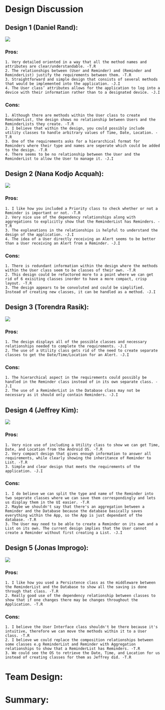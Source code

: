 # Design Discussion

## Design 1 (Daniel Rand):

![](images/Daniel.png)

### Pros:
    1. Very detailed oriented in a way that all the method names and attributes are clear/understandable. -T.R
    2. The relationships between (User and Reminder) and (Reminder and ReminderList) justify the requirements between them. -T.R
    3. Straightforward and simple design that consists of several methods that would be implemented into the application. -J.I
    4. The User class’ attributes allows for the application to log into a device with their information rather than to a designated device. -J.I


### Cons:
    1. Although there are methods within the User class to create ReminderList, the design shows no relationship between Users and the ReminderLists they create. -T.R
    2. I believe that within the design, you could possibly include utility classes to handle arbitrary values of Time, Date, Location. -T.R
    3. One of the requirements asks for a hierarchical format for Reminders where their type and names are seperate which could be added to the design. -T.R
    4. There seems to be no relationship between the User and the ReminderList to allow the User to manage it. -J.I

## Design 2 (Nana Kodjo Acquah):

![](images/Kodjo.png)

### Pros:
    1. I like how you included a Priority class to check whether or not a Reminder is important or not. -T.R
    2. Very nice use of the dependency relationships along with aggregations to explicitly show that the ReminderList has Reminders. -T.R
    3. The explanations in the relationships is helpful to understand the design of the application. -J.I
    4. The idea of a User directly receiving an Alert seems to be better than a User receiving an Alert from a Reminder. -J.I

### Cons:
    1. There is redundant information within the design where the methods within the User class seem to be classes of their own. -T.R
    2. This design could be refactored more to a point where we can get rid of 6 exisiting classes inorder to have a more compact, crisp layout. -T.R
    3. The design appears to be convoluted and could be simplified. Instead of creating new classes, it can be handled as a method. -J.I
    


## Design 3 (Torendra Rasik):

![](images/Torendra.png)

### Pros:
    1. The design displays all of the possible classes and necessary relationships needed to complete the requirements. -J.I
    2. The use of a Utility class gets rid of the need to create separate classes to get the Date/Time/Location for an Alert. -J.I

### Cons:
    1. The hierarchical aspect in the requirements could possibly be handled in the Reminder class instead of in its own separate class. -J.I
    2. The use of a ReminderList in the Database class may not be necessary as it should only contain Reminders. -J.I


## Design 4 (Jeffrey Kim):

![](images/Jeffrey.png)

### Pros:
    1. Very nice use of including a Utility class to show we can get Time, Date, and Location from the Android OS. -T.R
    2. Very compact design that gives enough information to answer all requirements, while clearly showing the inheritance of Reminder to List. -T.R
    3. Simple and clear design that meets the requirements of the application. -J.I
    

### Cons:
    1. I do believe we can split the type and name of the Reminder into two seperate classes where we can save them correspondingly and lets us display them in the UI easier. -T.R
    2. Maybe we shouldn't say that there's an aggregation between a Reminder and the Database because the database basically saves everything within the App, so the App is just dependant of the database. -T.R
    3. The User may need to be able to create a Reminder on its own and a List on its own. The current design implies that the User cannot create a Reminder without first creating a List. -J.I

## Design 5 (Jonas Improgo):

![](images/Jonas.png)

### Pros:
    1. I like how you used a Persistence class as the middleware between the ReminderList and the Database to show all the saving is done through that class. -T.R
    2. Really good use of the dependency relationship between classes to show that if one changes there may be changes throughout the Application. -T.R

### Cons:
    1. I believe the User Interface class shouldn't be there because it's intuitive, therefore we can move the methods within it to a User class. -T.R
    2. I believe we could replace the composition relationships between some classes e.g ReminderList and Reminder with Aggregation relationships to show that a ReminderList has Reminders. -T.R
    3. We could see the OS to retrieve the Date, Time, and Location for us instead of creating classes for them as Jeffrey did. -T.R

# Team Design:

# Summary:



